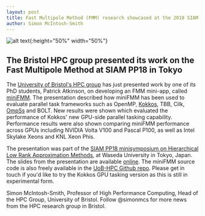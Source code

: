```yaml
---
layout: post
title: Fast Multipole Method (FMM) research showcased at the 2018 SIAM PP18 Conference in Tokyo
author: Simon McIntosh-Smith
---
```



![alt text]({{site.url}}/assets/PP18_logo.jpg "SIAM PP18 sign"){:height="50%" width="50%"}

## The Bristol HPC group presented its work on the Fast Multipole Method at SIAM PP18 in Tokyo

The [University of Bristol's HPC group](http://uob-hpc.github.io) has just presented work by one of its PhD students, Patrick Atkinson,  on developing an FMM mini-app, called [miniFMM]((https://github.com/UoB-HPC/minifmm)). The presentation described how miniFMM has been used to evaluate parallel task frameworks such as OpenMP, [Kokkos](https://github.com/kokkos/kokkos), TBB, Cilk, [OmpSs](https://pm.bsc.es/ompss) and BOLT. New results were shown which evaluated the performance of Kokkos' new GPU-side parallel tasking capability. Performance results were also shown comparing miniFMM performance across GPUs including NVIDIA Volta V100 and Pascal P100, as well as Intel Skylake Xeons and KNL Xeon Phis.

The presentation was part of the [SIAM PP18 minisymposium on Hierarchical Low Rank Approximation Methods](http://meetings.siam.org/sess/dsp_programsess.cfm?SESSIONCODE=63394), at Waseda University in Tokyo, Japan. The slides from the presentation are available [online]({{site.url}}/assets/siam-pp18-miniFMM-slides.pdf). The miniFMM source code is also freely available in the [UoB-HPC Github repo](https://github.com/UoB-HPC/minifmm). Please get in touch if you'd like to try the Kokkos GPU tasking version as this is still in experimental form. 


Simon McIntosh-Smith, Professor of High Performance Computing, Head of the HPC Group, University of Bristol. Follow @simonmcs for more news from the HPC research group in Bristol.

